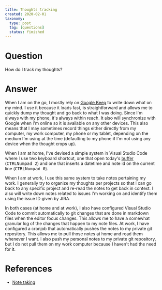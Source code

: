 ```yaml
---
title: Thoughts tracking
created: 2020-02-01
taxonomy:
  type: post
  tag: [questions]
  status: finished
---
```


# Question
How do I track my thoughts?

# Answer
When I am on the go, I mostly rely on [Google Keep](http://keep.google.com/) to write down what on my mind. I use it because it loads fast, is straightforward and allows me to quickly dump my thought and go back to what I was doing. Since I'm always with my phone, it's always within reach. It also will synchronize with Google when I'm online so it is available on any other devices. This also means that I may sometimes record things either directly from my computer, my work computer, my phone or my tablet, depending on the medium I'm using at the time (defaulting to my phone if I'm not using any device when the thought crops up).

When I am at home, I've devised a simple system in Visual Studio Code where I use two keyboard shortcut, one that open today's [buffer](../../../../note-taking/article.md#my-current-system) (<kbd>CTRL</kbd><kbd>Numpad 2</kbd>) and one that inserts a datetime and note id on the current line (<kbd>CTRL</kbd><kbd>Numpad 0</kbd>).

When I am at work, I use this same system to take notes pertaining my work. I generally try to organize my thoughts per projects so that I can go back to any specific project and re-read the notes to get back in context. I also will write down notes related to issues I'm working on and identify them using the issue ID given by JIRA.

In both cases (at home and at work), I also have configured Visual Studio Code to commit automatically to git changes that are done in markdown files when the editor focus changes. This allows me to have a somewhat granular log of the changes that happen to my note files. At work, I have configured a cronjob that automatically pushes the notes to my private git repository. This allows me to pull those notes at home and read them whenever I want. I also push my personal notes to my private git repository, but I do not pull them on my work computer because I haven't had the need for it.

# References
* [Note taking](../../../../note-taking/article.md)
